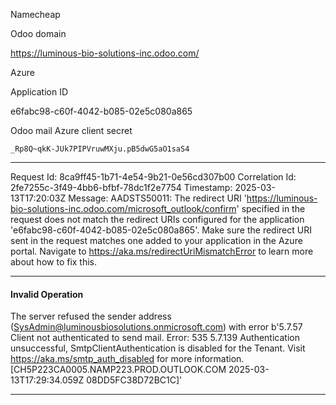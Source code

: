 Namecheap

Odoo domain

https://luminous-bio-solutions-inc.odoo.com/

Azure

Application ID

e6fabc98-c60f-4042-b085-02e5c080a865

Odoo mail Azure client secret

`_Rp8Q~qkK-JUk7PIPVruwMXju.pB5dwG5aO1saS4`

---

Request Id: 8ca9ff45-1b71-4e54-9b21-0e56cd307b00
Correlation Id: 2fe7255c-3f49-4bb6-bfbf-78dc1f2e7754
Timestamp: 2025-03-13T17:20:03Z
Message: AADSTS50011: The redirect URI 'https://luminous-bio-solutions-inc.odoo.com/microsoft_outlook/confirm' specified in the request does not match the redirect URIs configured for the application 'e6fabc98-c60f-4042-b085-02e5c080a865'. Make sure the redirect URI sent in the request matches one added to your application in the Azure portal. Navigate to https://aka.ms/redirectUriMismatchError to learn more about how to fix this.

---

#### Invalid Operation

The server refused the sender address (SysAdmin@luminousbiosolutions.onmicrosoft.com) with error b'5.7.57 Client not authenticated to send mail. Error: 535 5.7.139 Authentication unsuccessful, SmtpClientAuthentication is disabled for the Tenant. Visit https://aka.ms/smtp_auth_disabled for more information. [CH5P223CA0005.NAMP223.PROD.OUTLOOK.COM 2025-03-13T17:29:34.059Z 08DD5FC38D72BC1C]'

---

